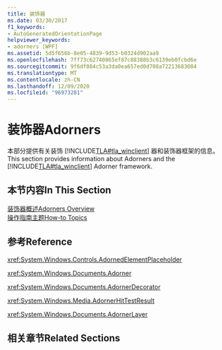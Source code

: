 ```yaml
---
title: 装饰器
ms.date: 03/30/2017
f1_keywords:
- AutoGeneratedOrientationPage
helpviewer_keywords:
- adorners [WPF]
ms.assetid: 5d5f656b-8e05-4839-9d53-b0324d902aa9
ms.openlocfilehash: 7ff73c62740865ef87c88388b3c6139eb0fcbd6e
ms.sourcegitcommit: 9f6df084c53a3da0ea657ed0d708a72213683084
ms.translationtype: MT
ms.contentlocale: zh-CN
ms.lasthandoff: 12/09/2020
ms.locfileid: "96973281"
---
```

# <a name="adorners"></a><span data-ttu-id="202e6-102">装饰器</span><span class="sxs-lookup"><span data-stu-id="202e6-102">Adorners</span></span>
<span data-ttu-id="202e6-103">本部分提供有关装饰 [!INCLUDE[TLA#tla_winclient](../../../includes/tlasharptla-winclient-md.md)] 器和装饰器框架的信息。</span><span class="sxs-lookup"><span data-stu-id="202e6-103">This section provides information about Adorners and the [!INCLUDE[TLA#tla_winclient](../../../includes/tlasharptla-winclient-md.md)] Adorner framework.</span></span>  
  
## <a name="in-this-section"></a><span data-ttu-id="202e6-104">本节内容</span><span class="sxs-lookup"><span data-stu-id="202e6-104">In This Section</span></span>  
 [<span data-ttu-id="202e6-105">装饰器概述</span><span class="sxs-lookup"><span data-stu-id="202e6-105">Adorners Overview</span></span>](adorners-overview.md)  
 [<span data-ttu-id="202e6-106">操作指南主题</span><span class="sxs-lookup"><span data-stu-id="202e6-106">How-to Topics</span></span>](adorners-how-to-topics.md)  
  
## <a name="reference"></a><span data-ttu-id="202e6-107">参考</span><span class="sxs-lookup"><span data-stu-id="202e6-107">Reference</span></span>  
 <xref:System.Windows.Controls.AdornedElementPlaceholder>  
  
 <xref:System.Windows.Documents.Adorner>  
  
 <xref:System.Windows.Documents.AdornerDecorator>  
  
 <xref:System.Windows.Media.AdornerHitTestResult>  
  
 <xref:System.Windows.Documents.AdornerLayer>  
  
## <a name="related-sections"></a><span data-ttu-id="202e6-108">相关章节</span><span class="sxs-lookup"><span data-stu-id="202e6-108">Related Sections</span></span>
